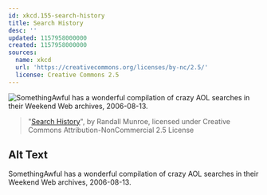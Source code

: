 ```yaml
---
id: xkcd.155-search-history
title: Search History
desc: ''
updated: 1157958000000
created: 1157958000000
sources:
  name: xkcd
  url: 'https://creativecommons.org/licenses/by-nc/2.5/'
  license: Creative Commons 2.5
---
```

![SomethingAwful has a wonderful compilation of crazy AOL searches in their Weekend Web archives, 2006-08-13.](https://imgs.xkcd.com/comics/search_history.png)
> "[Search History](https://xkcd.com/155/)", by Randall Munroe, licensed under Creative Commons Attribution-NonCommercial 2.5 License

## Alt Text
SomethingAwful has a wonderful compilation of crazy AOL searches in their Weekend Web archives, 2006-08-13.
